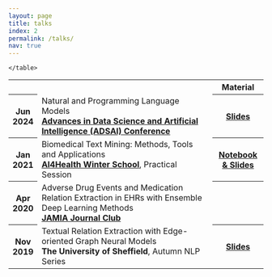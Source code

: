 ```yaml
---
layout: page
title: talks
index: 2
permalink: /talks/
nav: true
---
```


<div class="talks">
<div class="table-responsive">
<table class="table table-sm table-borderless">
<tr>
    <th style="width:10%"></th>
    <td></td>
    <th style="width:20%">Material</th>
</tr>

<tr>
    <th>Jun 2024</th>
    <td>
    Natural and Programming Language Models <br>
    <a href="https://www.idsai.manchester.ac.uk/connect/events/conference/idsai-conference-2024/"><b>Advances in Data Science and Artificial Intelligence (ADSAI) Conference</b></a>
    </td>
    <th><a href="https://drive.google.com/file/d/1ghQOmAWJfh6bzdNqGD4v1NKIvjKD0o6m/view?usp=sharing">Slides</a></th>
</tr>

<tr>
    <th>Jan 2021</th>
    <td>
    Biomedical Text Mining: Methods, Tools and Applications <br>
    <a href="https://ai4healthschool.org/"><b>AI4Health Winter School</b></a>, Practical Session
    </td>
    <th><a href="https://github.com/fenchri/ai4h-nactem-handson">Notebook & Slides</a></th>
</tr>

<tr>
    <th>Apr 2020</th>
    <td>
    Adverse Drug Events and Medication Relation Extraction in EHRs with Ensemble Deep Learning Methods <br>
    <a href="https://www.amia.org/education/live-webinars/2020-april-jamia-journal-club-webinar"><b>JAMIA Journal Club</b></a>
    </td>
    <th></th>
</tr>

<tr>
    <th>Nov 2019</th>
    <td>
    Textual Relation Extraction with Edge-oriented Graph Neural Models <br>
    <b>The University of Sheffield</b>, Autumn NLP Series
    </td>
    <th><a href="https://drive.google.com/file/d/1ecAKZHtzasSR2xnRuNEKGfdG9OV7I7HW/view?usp=sharing">Slides</a></th>
</tr>

    </table>
  </div>
</div>
